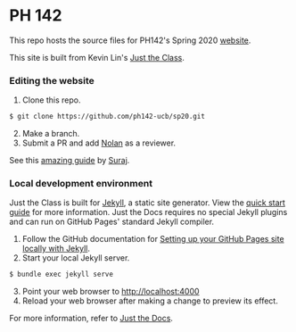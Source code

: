 # PH 142

This repo hosts the source files for PH142's Spring 2020 [website](https://ph142-ucb.github.io/sp20/).

This site is built from Kevin Lin's [Just the Class](https://github.com/kevinlin1/just-the-class).

### Editing the website

1. Clone this repo.
```bash
$ git clone https://github.com/ph142-ucb/sp20.git
```
2. Make a branch.
3. Submit a PR and add [Nolan](https://github.com/nnpok) as a reviewer.

See this [amazing guide](https://www.youtube.com/watch?v=azPPK5aOcV0&feature=youtu.be&t=460s) by [Suraj](https://github.com/surajrampure).


### Local development environment

Just the Class is built for [Jekyll](https://jekyllrb.com), a static site generator. View the [quick start guide](https://jekyllrb.com/docs/) for more information. Just the Docs requires no special Jekyll plugins and can run on GitHub Pages' standard Jekyll compiler.

1. Follow the GitHub documentation for [Setting up your GitHub Pages site locally with Jekyll](https://help.github.com/en/articles/setting-up-your-github-pages-site-locally-with-jekyll).
2. Start your local Jekyll server.
```bash
$ bundle exec jekyll serve
```
3. Point your web browser to [http://localhost:4000](http://localhost:4000)
4. Reload your web browser after making a change to preview its effect.

For more information, refer to [Just the Docs](https://pmarsceill.github.io/just-the-docs/).
